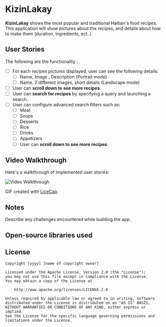 # KizinLakay
**KizinLakay** shows the most popular and traditional Haitian's food recipes. This application will show pictures about the recipes, and details about how to make them (duration, ingredients, ect..)

## User Stories

The following are the functionality :

* [ ] For each recipes pictures displayed, user can see the following details:
  * [ ] Name, Image , Description  (Portrait mode)
  * [ ] Name, 2 different images, short details (Landscape mode)
* [ ] User can **scroll down to see more recipes**. 
* [ ] User can **search for recipes** by specifying a query and launching a search. 
* [ ] User can configure advanced search filters such as:
  * [ ] Meat
  * [ ] Soups
  * [ ] Desserts
  * [ ] Rice
  * [ ] Drinks
  * [ ] Appetizers
  * [ ] User can **scroll down to see more recipes**. 
  
 ## Video Walkthrough

Here's a walkthrough of implemented user stories:

<img src='http://i.imgur.com/link/to/your/gif/file.gif' title='Video Walkthrough' width='' alt='Video Walkthrough' />

GIF created with [LiceCap](http://www.cockos.com/licecap/).

## Notes

Describe any challenges encountered while building the app.

## Open-source libraries used 
## License

    Copyright [yyyy] [name of copyright owner]

    Licensed under the Apache License, Version 2.0 (the "License");
    you may not use this file except in compliance with the License.
    You may obtain a copy of the License at

        http://www.apache.org/licenses/LICENSE-2.0

    Unless required by applicable law or agreed to in writing, software
    distributed under the License is distributed on an "AS IS" BASIS,
    WITHOUT WARRANTIES OR CONDITIONS OF ANY KIND, either express or implied.
    See the License for the specific language governing permissions and
    limitations under the License.
